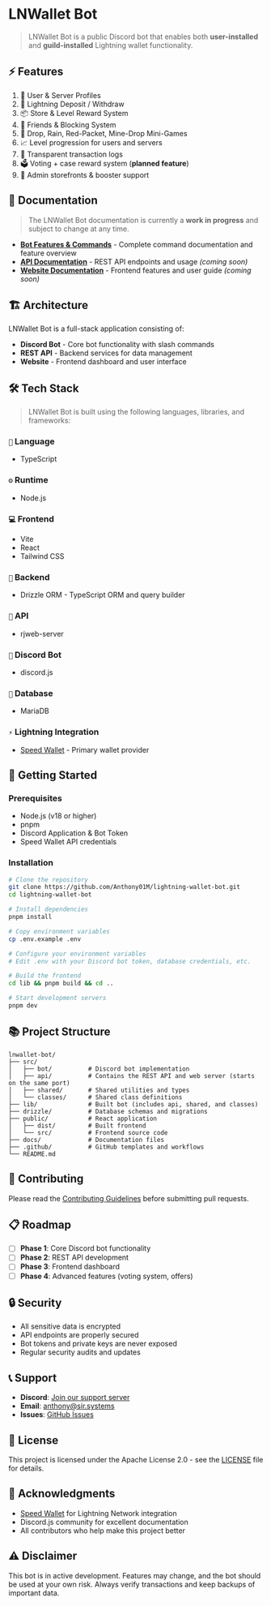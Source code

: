 # LNWallet Bot
> LNWallet Bot is a public Discord bot that enables both **user-installed** and **guild-installed** Lightning wallet functionality.

## ⚡ Features
1. 🪪 User & Server Profiles
2. 💸 Lightning Deposit / Withdraw
3. 📦 Store & Level Reward System
4. 👥 Friends & Blocking System
5. 🧨 Drop, Rain, Red-Packet, Mine-Drop Mini-Games
6. 📈 Level progression for users and servers
7. 🧾 Transparent transaction logs
8. 🗳️ Voting + case reward system (**planned feature**)
9. 💼 Admin storefronts & booster support

## 📄 Documentation
> The LNWallet Bot documentation is currently a **work in progress** and subject to change at any time.

- **[Bot Features & Commands](docs/bot-features.md)** - Complete command documentation and feature overview
- **[API Documentation](docs/api.md)** - REST API endpoints and usage *(coming soon)*
- **[Website Documentation](docs/website.md)** - Frontend features and user guide *(coming soon)*

## 🏗️ Architecture
LNWallet Bot is a full-stack application consisting of:
- **Discord Bot** - Core bot functionality with slash commands
- **REST API** - Backend services for data management
- **Website** - Frontend dashboard and user interface

## 🛠️ Tech Stack
> LNWallet Bot is built using the following languages, libraries, and frameworks:

### `🧪` Language
- TypeScript

### `⚙️` Runtime
- Node.js

### `💻` Frontend
- Vite
- React
- Tailwind CSS

### `🧠` Backend
- Drizzle ORM - TypeScript ORM and query builder

### `🔌` API
- rjweb-server

### `🤖` Discord Bot
- discord.js

### `💾` Database
- MariaDB

### `⚡` Lightning Integration
- [Speed Wallet](https://links.speed.app/referral?referral_code=G616LL) - Primary wallet provider

## 🚀 Getting Started

### Prerequisites
- Node.js (v18 or higher)
- pnpm
- Discord Application & Bot Token
- Speed Wallet API credentials

### Installation
```bash
# Clone the repository
git clone https://github.com/Anthony01M/lightning-wallet-bot.git
cd lightning-wallet-bot

# Install dependencies
pnpm install

# Copy environment variables
cp .env.example .env

# Configure your environment variables
# Edit .env with your Discord bot token, database credentials, etc.

# Build the frontend
cd lib && pnpm build && cd ..

# Start development servers
pnpm dev
```

## 📚 Project Structure
```
lnwallet-bot/
├── src/
│   ├── bot/          # Discord bot implementation
│   ├── api/          # Contains the REST API and web server (starts on the same port)
│   ├── shared/       # Shared utilities and types
│   └── classes/      # Shared class definitions
├── lib/              # Built bot (includes api, shared, and classes)
├── drizzle/          # Database schemas and migrations
├── public/           # React application
│   ├── dist/         # Built frontend
│   └── src/          # Frontend source code
├── docs/             # Documentation files
├── .github/          # GitHub templates and workflows
└── README.md
```

## 🤝 Contributing
Please read the [Contributing Guidelines](CONTRIBUTING.md) before submitting pull requests.

## 📋 Roadmap
- [ ] **Phase 1**: Core Discord bot functionality
- [ ] **Phase 2**: REST API development
- [ ] **Phase 3**: Frontend dashboard
- [ ] **Phase 4**: Advanced features (voting system, offers)

## 🔒 Security
- All sensitive data is encrypted
- API endpoints are properly secured
- Bot tokens and private keys are never exposed
- Regular security audits and updates

## 📞 Support
- **Discord**: [Join our support server](https://discord.gg/JgPqJqk)
- **Email**: anthony@sir.systems
- **Issues**: [GitHub Issues](https://github.com/Anthony01M/lightning-wallet-bot/issues)

## 📄 License
This project is licensed under the Apache License 2.0 - see the [LICENSE](LICENSE) file for details.

## 🙏 Acknowledgments
- [Speed Wallet](https://links.speed.app/referral?referral_code=G616LL) for Lightning Network integration
- Discord.js community for excellent documentation
- All contributors who help make this project better

## ⚠️ Disclaimer
This bot is in active development. Features may change, and the bot should be used at your own risk. Always verify transactions and keep backups of important data.